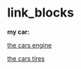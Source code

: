 # link_blocks



**my car:**

[the cars engine ](cars.md#the-cars-engine)

[the cars tires](cars.md#the-cars-tires)
